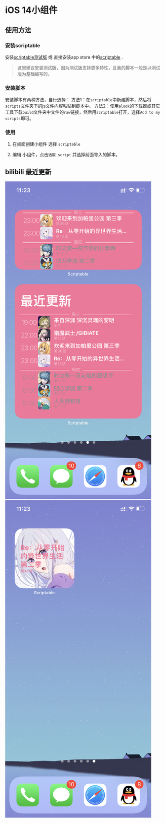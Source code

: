# iOS 14小组件

## 使用方法
### 安装scriptable
安装[scriptable测试版](https://testflight.apple.com/join/uN1vTqxk) 或 直接安装app store 中的[scriptable](https://apps.apple.com/cn/app/scriptable/id1405459188) .
> 这里建议安装测试版，因为测试版支持更多特性，且我的脚本一般是以测试版为基础编写的。

### 安装脚本
安装脚本有两种方法，自行选择：
方法1：在`scriptable`中新建脚本，然后将`scripts`文件夹下的js文件内容粘贴到脚本中。
方法2：使用`alook`的下载器或其它工具下载`build`文件夹中文件的`raw`链接，然后用`scriptable`打开，选择`Add to my scripts`即可。

### 使用
1. 在桌面创建小组件 选择 `scriptable`

2. 编辑 小组件，点击`选取 script` 并选择前面导入的脚本。

## bilibili 最近更新

![](./preview/bilibili大中.PNG)
![](./preview/bilibili小.PNG)